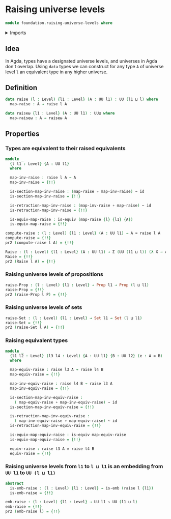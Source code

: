 # Raising universe levels

```agda
module foundation.raising-universe-levels where
```

<details><summary>Imports</summary>

```agda
open import foundation.action-on-identifications-functions
open import foundation.dependent-pair-types
open import foundation.equivalences
open import foundation.identity-types
open import foundation.univalence
open import foundation.universe-levels

open import foundation-core.contractible-types
open import foundation-core.embeddings
open import foundation-core.function-types
open import foundation-core.functoriality-dependent-pair-types
open import foundation-core.homotopies
open import foundation-core.propositional-maps
open import foundation-core.propositions
open import foundation-core.sets
```

</details>

## Idea

In Agda, types have a designated universe levels, and universes in Agda don't
overlap. Using `data` types we can construct for any type `A` of universe level
`l` an equivalent type in any higher universe.

## Definition

```agda
data raise (l : Level) {l1 : Level} (A : UU l1) : UU (l1 ⊔ l) where
  map-raise : A → raise l A

data raiseω {l1 : Level} (A : UU l1) : UUω where
  map-raiseω : A → raiseω A
```

## Properties

### Types are equivalent to their raised equivalents

```agda
module _
  {l l1 : Level} {A : UU l1}
  where

  map-inv-raise : raise l A → A
  map-inv-raise = {!!}

  is-section-map-inv-raise : (map-raise ∘ map-inv-raise) ~ id
  is-section-map-inv-raise = {!!}

  is-retraction-map-inv-raise : (map-inv-raise ∘ map-raise) ~ id
  is-retraction-map-inv-raise = {!!}

  is-equiv-map-raise : is-equiv (map-raise {l} {l1} {A})
  is-equiv-map-raise = {!!}

compute-raise : (l : Level) {l1 : Level} (A : UU l1) → A ≃ raise l A
compute-raise = {!!}
pr2 (compute-raise l A) = {!!}

Raise : (l : Level) {l1 : Level} (A : UU l1) → Σ (UU (l1 ⊔ l)) (λ X → A ≃ X)
Raise = {!!}
pr2 (Raise l A) = {!!}
```

### Raising universe levels of propositions

```agda
raise-Prop : (l : Level) {l1 : Level} → Prop l1 → Prop (l ⊔ l1)
raise-Prop = {!!}
pr2 (raise-Prop l P) = {!!}
```

### Raising universe levels of sets

```agda
raise-Set : (l : Level) {l1 : Level} → Set l1 → Set (l ⊔ l1)
raise-Set = {!!}
pr2 (raise-Set l A) = {!!}
```

### Raising equivalent types

```agda
module _
  {l1 l2 : Level} (l3 l4 : Level) {A : UU l1} {B : UU l2} (e : A ≃ B)
  where

  map-equiv-raise : raise l3 A → raise l4 B
  map-equiv-raise = {!!}

  map-inv-equiv-raise : raise l4 B → raise l3 A
  map-inv-equiv-raise = {!!}

  is-section-map-inv-equiv-raise :
    ( map-equiv-raise ∘ map-inv-equiv-raise) ~ id
  is-section-map-inv-equiv-raise = {!!}

  is-retraction-map-inv-equiv-raise :
    ( map-inv-equiv-raise ∘ map-equiv-raise) ~ id
  is-retraction-map-inv-equiv-raise = {!!}

  is-equiv-map-equiv-raise : is-equiv map-equiv-raise
  is-equiv-map-equiv-raise = {!!}

  equiv-raise : raise l3 A ≃ raise l4 B
  equiv-raise = {!!}
```

### Raising universe levels from `l1` to `l ⊔ l1` is an embedding from `UU l1` to `UU (l ⊔ l1)`

```agda
abstract
  is-emb-raise : (l : Level) {l1 : Level} → is-emb (raise l {l1})
  is-emb-raise = {!!}

emb-raise : (l : Level) {l1 : Level} → UU l1 ↪ UU (l1 ⊔ l)
emb-raise = {!!}
pr2 (emb-raise l) = {!!}
```
